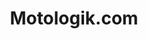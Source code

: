---
title: "Motologik.com"
url: /ciudad-autonoma-de-buenos-aires/motologik-com-lavalle/
shop: ropa
---